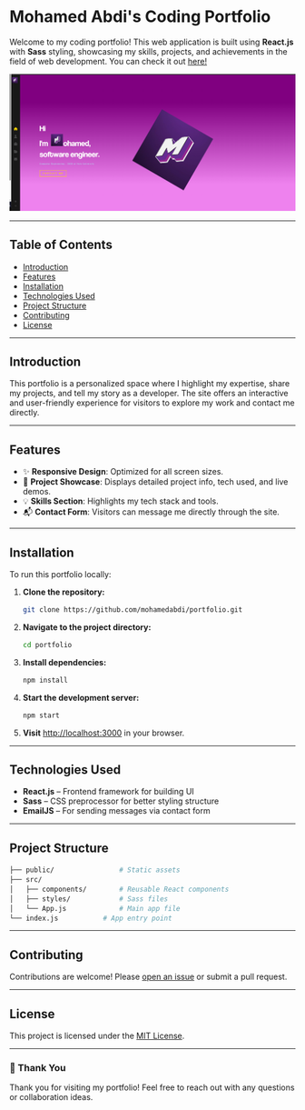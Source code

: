 # Mohamed Abdi's Coding Portfolio

Welcome to my coding portfolio! This web application is built using **React.js** with **Sass** styling, showcasing my skills, projects, and achievements in the field of web development.
You can check it out [here!](https://portfolio-b122.netlify.app/)

![Screenshot](<https://github.com/Abdi235/personalporfolio/blob/main/Screenshot%20(228).png>
) 

---

## Table of Contents

* [Introduction](#introduction)
* [Features](#features)
* [Installation](#installation)
* [Technologies Used](#technologies-used)
* [Project Structure](#project-structure)
* [Contributing](#contributing)
* [License](#license)

---

## Introduction

This portfolio is a personalized space where I highlight my expertise, share my projects, and tell my story as a developer. The site offers an interactive and user-friendly experience for visitors to explore my work and contact me directly.

---

## Features

* ✨ **Responsive Design**: Optimized for all screen sizes.
* 📁 **Project Showcase**: Displays detailed project info, tech used, and live demos.
* 💡 **Skills Section**: Highlights my tech stack and tools.
* 📬 **Contact Form**: Visitors can message me directly through the site.

---

## Installation

To run this portfolio locally:

1. **Clone the repository:**

   ```bash
   git clone https://github.com/mohamedabdi/portfolio.git
   ```

2. **Navigate to the project directory:**

   ```bash
   cd portfolio
   ```

3. **Install dependencies:**

   ```bash
   npm install
   ```

4. **Start the development server:**

   ```bash
   npm start
   ```

5. **Visit** [http://localhost:3000](http://localhost:3000) in your browser.

---

## Technologies Used

* **React.js** – Frontend framework for building UI
* **Sass** – CSS preprocessor for better styling structure
* **EmailJS** – For sending messages via contact form

---

## Project Structure

```bash
├── public/                # Static assets
├── src/
│   ├── components/        # Reusable React components
│   ├── styles/            # Sass files
│   └── App.js             # Main app file
└── index.js           # App entry point
```

---

## Contributing

Contributions are welcome! Please [open an issue](https://github.com/mohamedabdi/portfolio/issues) or submit a pull request.

---

## License

This project is licensed under the [MIT License](LICENSE).

---

### 🙏 Thank You

Thank you for visiting my portfolio! Feel free to reach out with any questions or collaboration ideas.
